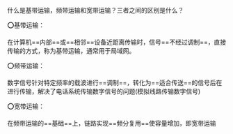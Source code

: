 什么是基带运输，频带运输和宽带运输？三者之间的区别是什么？

:o:基带运输：

在计算机==内部==或==相邻==设备近距离传输时，信号==不经过调制==，直接传输的方式，称为基带运输，通常用于局域网。

:o:频带运输：

数字信号针对特定频率的载波进行==调制==，转化为==适合传送==的信号后在进行传输，解决了电话系统传输数字信号的问题(模拟线路传输数字信号)

:o:宽带运输：

在频带运输的==基础==上，链路实现==频分复用==使容量增加，即宽带运输